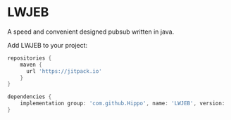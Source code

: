 # LWJEB
A speed and convenient designed pubsub written in java.

Add LWJEB to your project:

```groovy
repositories {
    maven {
      url 'https://jitpack.io'
    }
}
```

```groovy
dependencies {
    implementation group: 'com.github.Hippo', name: 'LWJEB', version: '5.3.0'
}
```
